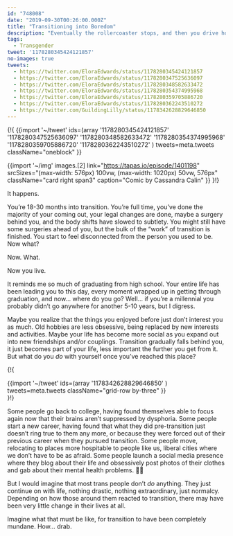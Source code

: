 ```yaml
---
id: "748008"
date: "2019-09-30T00:26:00.000Z"
title: "Transitioning into Boredom"
description: "Eventually the rollercoaster stops, and then you drive home."
tags:
  - Transgender
tweet: '1178280345424121857'
no-images: true
tweets:
  - https://twitter.com/EloraEdwards/status/1178280345424121857
  - https://twitter.com/EloraEdwards/status/1178280347525636097
  - https://twitter.com/EloraEdwards/status/1178280348582633472
  - https://twitter.com/EloraEdwards/status/1178280354374995968
  - https://twitter.com/EloraEdwards/status/1178280359705886720
  - https://twitter.com/EloraEdwards/status/1178280362243510272
  - https://twitter.com/GuildingLilly/status/1178342628829646850
---
```



{!{
  {{import '~/tweet' ids=(array
    '1178280345424121857'
    '1178280347525636097'
    '1178280348582633472'
    '1178280354374995968'
    '1178280359705886720'
    '1178280362243510272'
  ) tweets=meta.tweets className="oneblock" }}

{{import '~/img' images.[2]
  link="https://tapas.io/episode/1401198"
  srcSizes="(max-width: 576px) 100vw, (max-width: 1020px) 50vw, 576px"
  className="card right span3"
  caption="Comic by Cassandra Calin"
}}
}!}

It happens.

You’re 18-30 months into transition. You’re full time, you’ve done the majority of your coming out, your legal changes are done, maybe a surgery behind you, and the body shifts have slowed to subtlety. You might still have some surgeries ahead of you, but the bulk of the “work” of transition is finished. You start to feel disconnected from the person you used to be. Now what?

Now. What.

Now you live.

It reminds me so much of graduating from high school. Your entire life has been leading you to this day, every moment wrapped up in getting through graduation, and now... where do you go? Well... if you’re a millennial you probably didn’t go anywhere for another 5-10 years, but I digress.

Maybe you realize that the things you enjoyed before just don’t interest you as much. Old hobbies are less obsessive, being replaced by new interests and activities. Maybe your life has become more social as you expand out into new friendships and/or couplings. Transition gradually falls behind you, it just becomes part of your life, less important the further you get from it. But what do you *do* with yourself once you’ve reached this place?

{!{
<div class="card borderless right span3">
{{import '~/tweet' ids=(array
  '1178342628829646850'
) tweets=meta.tweets className="grid-row by-three" }}
</div>
}!}

Some people go back to college, having found themselves able to focus again now that their brains aren’t suppressed by dysphoria. Some people start a new career, having found that what they did pre-transition just doesn’t ring true to them any more, or because they were forced out of their previous career when they pursued transition. Some people move, relocating to places more hospitable to people like us, liberal cities where we don’t have to be as afraid. Some people launch a social media presence where they blog about their life and obsessively post photos of their clothes and gab about their mental health problems. 🤷‍♀️

But I would imagine that most trans people don’t *do* anything. They just continue on with life, nothing drastic, nothing extraordinary, just normalcy. Depending on how those around them reacted to transition, there may have been very little change in their lives at all.

Imagine what that must be like, for transition to have been completely mundane. How… drab.

  

